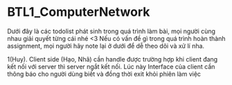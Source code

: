 # BTL1_ComputerNetwork
Dưới đây là các todolist phát sinh trong quá trình làm bài, mọi người cùng nhau giải quyết từng cái nhé <3
Nếu có vấn đề gì trong quá trình hoàn thành assignment, mọi người hãy note lại ở dưới để dễ theo dõi và xử lí nha.

1(Huy). Client side (Hạo, Nhã) cần handle được trường hợp khi client đang kết nối với server thì server ngắt kết nối. Lúc này Interface của client cần thông báo cho người dùng biết và đồng thời exit khỏi phiên làm việc
